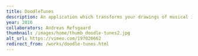 ```yaml
---
title: DoodleTunes
description: An application which transforms your drawings of musical instruments into music
year: 2016
collaborators: Andreas Refsgaard
thumbnail: /images/home/thumb_doodle-tunes2.jpg
alt_url: https://vimeo.com/197026662
redirect_from: /works/doodle-tunes.html
---
```



